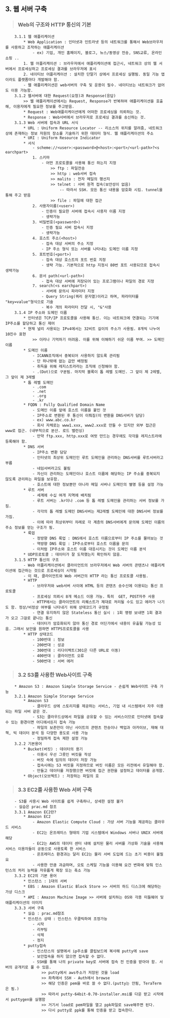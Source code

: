 ##  3. 웹 서버 구축
>###    Web의 구조와 HTTP 통신의 기본
        3.1.1 웹 애플리케이션
            * Web Application : 인터넷과 인트라넷 등의 네트워크를 통해서 Web브라우저를 사용하고 조작하는 애플리케이션
                - ex) 기업, 개인 홈페이지, 블로그, 뉴스/동영상 전송, SNS교류, 온라인 쇼핑 ..
            1. 웹 어플리케이션 : 브라우저에서 애플리케이션에 접근시, 네트워크 상의 웹 서버에서 프로세싱하고 프로세싱 결과를 브라우저에 표시
            2. 네이티브 어플리케이션 : 설치한 단말기 상에서 프로세싱 실행됨. 동일 기능 앱이라도 플랫폼마다 개발해야 함.
            - 웹 애플리케이션은 web서버의 구축 및 운용이 필수. 네이티브는 네트워크가 없어도 이용 가능함.
        3.1.2 웹서버에 대한 Request(요청)과 Response(응답)
            >> 웹 애플리케이션에서는 Request, Response가 반복하여 애플리케이션을 호출해, 이용자에게 필요한 정보를 주고받음.
            * Request : Web애플리케이션에게 어떠한 프로세싱을 의뢰하는 것.
            * Response : Web서버에서 브라우저로 프로세싱 결과를 송신하는 것.
        3.1.3 Web 서버에 접속과 URL 서식
            * URL : Uniform Resource Locator -- 리소스의 위치를 알려줌, 네트워크상에 존재하는 정보 자원의 장소를 기술하기 위한 데이터 형식. 웹 애플리케이션의 주소
            * URI : Uniform Resource Indicator
            * 서식
                - scheme://<user>:<password>@<host>:<port>/<url-path>?<s earchpart>
                1. 스키마
                    - 어떤 프로토콜을 사용해 통신 하는지 지정
                        >> ftp : 파일전송
                        >> http : web서버 접속
                        >> malito : 전자 메일의 행선지
                        >> telnet : 서버 원격 접속(보안성이 없음)
                            -- 따라서 SSH. 모든 통신 내용을 암호화 시킴. tunnel을 통해 주고 받음
                        >> file : 파일에 대한 접근
                2. 사용자이름(<user>)
                    - 인증이 필요한 서버에 접속시 사용자 이름 지정
                    - 생략가능
                3. 비밀번호(<password>)
                    - 인증 필요 서버 접속시 지정
                    - 생략가능
                4. 호스트 주소(<host>)
                    - 접속 대상 서버의 주소 지정
                    - IP 주소 형식 또는 서버를 나타내는 도메인 이름 지정
                5. 포트번호(<port>)
                    - 접속 대상 호스트의 포트 번호 지정
                    - 생략 가능. 기본적으로 http 지정시 80번 포트 사용되므로 접속시 생략가능
                6. 문서 path(<url-path>)
                    - 접속 대상 서버에 저장되어 있는 프로그램이나 파일의 경로 지정
                7. search(<s earchpart>)
                    - 서버에 문의시 파라미터 지정
                    - Query String(쿼리 문자열)이라고 하며, 파라미터를 "key=value"형식으로 기술
                    - 복수 개의 파라미터 전달 시, "&"사용
        3.1.4 IP 주소와 도메인 이름
            * 인터넷은 TCP/IP 프로토콜을 사용해 통신. 이는 네트워크에 연결되는 기기에 IP주소를 할당하고 통신 제어
            * 현재 널리 사용되는 IPv4에서는 32비트 길이의 주소가 사용됨. 8개씩 나누어 10진수 표현
                >> 이러나 기억하기 어려움. 이를 위해 이해하기 쉬운 이름 부여. >> 도메인 이름
            * 도메인 이름
                - ICANN조직에서 중복되어 사용하지 않도록 관리됨
                - 단 하나밖에 없는 값만 배정됨
                - 취득을 위해 레지스트라라는 조직에 신청해야 함.
                - .(Dot)으로 구분됨. 마지막 블록이 톱 레벨 도메인. 그 앞이 제 2레벨, 그 앞이 제 3레벨
            * 톱 레벨 도메인
                - .com
                - .net
                - .org
                - .kr
            * FQDN : Fully Qualified Domain Name
                - 도메인 이름 앞에 호스트 이름을 붙인 것
                - IP주소로 변환된 후 통신이 이뤄짐(이 변환을 DNS서버가 담당)
                - ex) www.abc.co.kr
                - 회사 자체로는 www1.xxx, www2.xxx로 만들 수 있지만 외부 접근은 www로 접근. (내부적으로 분산. 로드 밸런싱)
                - 만약 ftp.xxx, http.xxx로 여럿 만드는 경우에도 각각을 레지스트라에 등록해야 함.
            * DNS 서버
                - IP주소 변환 담당
                - 인터넷의 최상위 도메인인 루트 도메인을 관리하는 DNS서버를 루트서버라고 부름
                - 네임서버라고도 불림
                - 자신이 관리하는 도메인이나 호스트 이름에 해당하는 IP 주소를 중복되지 않도록 관리하는 파일을 보유함.
                - 호스트에 대한 정보뿐만 아니라 메일 서버나 도메인의 별명 등을 설정 가능
            * 루트 서버
                - 세계에 수십 여개 지역에 배치됨
                - 루트 서버는 .kr이나 .com 등 톱 레벨 도메인을 관리하는 서버 정보를 가짐.
                - 각각의 톱 레벨 도메인 DNS서버는 제2레벨 도메인에 대한 DNS서버 정보를 가짐.
                - 이에 따라 최상위부터 차례로 각 계층의 DNS서버에게 문의해 도메인 이름의 주소 정보를 얻는 구조가 됨.
            * 룩업
                - 정방향 DNS 룩업 : DNS에서 호스트 이름으로부터 IP 주소를 물어보는 것
                - 역방향 DNS 룩업 : IP주소로부터 호스트 이름을 문의
                - 이처럼 IP주소와 호스트 이름 대응시키는 것이 도메인 이름 분석
            * UDP프로토콜 : 데이터가 잘 도착했는지 확인하지 않음.
        3.1.5 HTTP 통신의 구조
            - Web 어플리케이션에서 클라이언트의 브라우저에서 Web 서버의 콘텐츠나 애플리케이션에 접근하는 것으로 프로세싱이 시작됨
            - 이 때, 클라이언트와 Web 서버간의 HTTP 라는 통신 프로토콜 사용됨.
            * HTTP
                - 브라우저와 web서버 사이에 HTML 등의 콘텐츠 송수신에 이용되는 통신 프로토콜
                - 프로세싱 의뢰시 8개 메소드 이용 가능. 특히  GET, POST자주 사용
                - HTTP에서는 클라이언트의 리퀘스트가 제대로 처리될 수도 있고 에러가 나기도 함. 정상/비정상 여부를 나타내기 위해 상태코드가 규정됨
                - 연결 유지하지 않은 Stateless 통신 실시 : 1회 명령 보내면 1회 결과가 오고 그걸로 끝나는 통신
                - 데이터가 암호화되지 않아 통신 경로 어딘가에서 내용이 유출될 가능성 있음. 그래서 보안을 원하면 HTTPS프로토콜을 사용
            * HTTP 상태코드
                - 100번대 : 정보
                - 200번대 : 성공
                - 300번대 : 리다이렉트(301은 다른 URL로 이동)
                - 400번대 : 클라이언트 오류
                - 500번대 : 서버 에러
>###    3.2 S3를 사용한 Web사이트 구축
        * Amazon S3 : Amazon Simple Storage Service - 손쉽게 Web사이트 구축 가능
        3.2.1 Amazon Simple Storage Service
            * Amazon S3
                - 클라우드 상에 스토리지를 제공하는 서비스, 기업 내 시스템에서 자주 이용되는 파일 서버 같은 것.
                - S3는 클라우드상에서 파일을 공유할 수 있는 서비스이므로 인터넷에 접속할 수 있는 환경이면 어디에서든지 접속 가능
                - 파일의 보존만이 아닌 사이트의 콘텐츠 전송이나 백업과 아카이브, 재해 대책, 빅 데이터 분석 등 다양한 용도로 사용 가능
                - 정밀하게 접속 제한 설정 가능
        3.2.2 기본용어
            * Bucket(버킷) : 데이터의 용기
                - 이용시 우선 그릇인 버킷을 작성
                - 버킷 속에 임의의 데이터 저장 가능
                - 접속시에는 S3 버킷을 지정하므로 버킷 이름은 모든 리전에서 유일해야 함.
                - 만들고 데이터를 저장했으면 버킷에 접근 권한을 설정하고 데이터를 공개함.
            * Object(오브젝트) : 저장하는 파일의 호
>###    3.3 EC2를 사용한 Web 서버 구축
        - S3를 사용시 Web 사이트를 쉽게 구축하나, 상세한 설정 불가
        - 실습은 prac.md 참조
        3.3.1 Amazon EC2란?
            * Amazon EC2
                - Amazon Elastic Compute Cloud : 가상 서버 기능을 제공하는 클라우드 서비스
                - EC2는 온프레미스 형태의 기업 시스템에서 Windows 서버나 UNIX 서버에 해당
                - EC2는 AWS의 데이터 센터 내에 설치된 물리 서버를 가상화 기술을 사용해 서비스 이용자들이 공동으로 사용토록 한 서비스
                - 온프레미스 환경과는 달리 EC2는 물리 서버 도입에 드는 초기 비용이 불필요
                - 사용한 만큼 과금하며, 오토 스케일 기능을 이용해 요건 변화에 맞춰 인스턴스의 처리 능력을 자유롭게 확장 또는 축소 가능
        3.3.2 EC2의 기본 용어
            * 인스턴스 : 1대의 서버
            * EBS : Amazon Elastic Block Store >> 서버의 하드 디스크에 해당하는 가상 디스크
            * AMI : Amazon Machine Image >> 서버에 설치하는 OS와 각종 미들웨어 및 애플리케이션의 이미지
        3.3.3 서버 구축
            * 실습 : prac.md참조
            * 인스턴스 상태 : 인스턴스 우클릭하여 조정가능
                - 시작
                - 리부팅
                - 삭제
                - 정지
            * putty접속
                - 인스턴스의 설명에서 ip주소를 클립보드에 복사해 putty에 save
                - 보안접속을 하지 않으면 접속할 수 없다.
                - SSH를 통해 나의 private key로 서버에 접속 전 인증을 받아야 함. 서버의 공개키로 풀 수 있음.
                    >> putty에서 aws주소가 저장된 것을 load
                    >> 좌측에서 SSH - Auth에서 browse
                    >> 해당 인증은 pem을 바로 쓸 수 없다.(putty는 안됨, TeraTerm은 됨.)
                    >> 따라서 putty-64bit-0.70-installer.msi를 다운 받고 시작에서 puttygen을 실행함
                    >> 거기서 load로 pem파일을 열고 ppk파일로 save해주면 된다.
                    >> 다시 putty로 ppk를 통해 인증을 받고 접속한다.